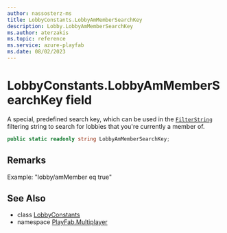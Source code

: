 ```yaml
---
author: nassosterz-ms
title: LobbyConstants.LobbyAmMemberSearchKey
description: Lobby.LobbyAmMemberSearchKey
ms.author: aterzakis
ms.topic: reference
ms.service: azure-playfab
ms.date: 08/02/2023
---
```


# LobbyConstants.LobbyAmMemberSearchKey field

A special, predefined search key, which can be used in the [`FilterString`](../LobbySearchConfiguration/FilterString.md) filtering string to search for lobbies that you're currently a member of.

```csharp
public static readonly string LobbyAmMemberSearchKey;
```

## Remarks

Example: "lobby/amMember eq true"

## See Also

* class [LobbyConstants](../LobbyConstants.md)
* namespace [PlayFab.Multiplayer](../../PlayFabMultiplayerSDK.md)

